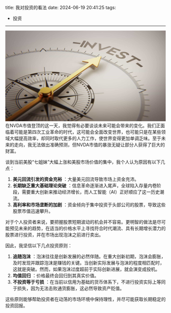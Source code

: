 title: 我对投资的看法
date: 2024-06-19 20:41:25
tags:
- 投资
---
![](https://raw.githubusercontent.com/minotaursu/minotaursu.github.io/source/images/invest.jpg)
在NVDA市值登顶的这一天，我觉得有必要谈谈未来可能会带来的变化。我们正面临着可能是第四次工业革命的时代，这可能会全面改变世界，也可能只是在某些领域大幅提高效率，却同时取代更多的人力工作，使世界变得更加单调乏味。至于未来的走向，我无法做出准确预测，但NVDA市值的暴涨无疑让部分人获得了巨大的财富。

谈到当前美股“七姐妹”大幅上涨和美股市场价值的集中，我个人认为原因有以下几点：

1. **美元回流引发的资金充裕** ：大量美元回流导致市场上资金充沛。
2. **长期缺乏重大基础理论突破** ：信息革命逐渐进入尾声，全球陷入存量内卷阶段，需要重大创新来推动经济增长，而人工智能（AI）正好顺应了这一历史潮流。
3. **高利率和市场垄断的加剧** ：资金倾向于集中投资于头部公司的股票，导致这些股票市值迅速攀升。

对于个人投资者来说，要把握股票短期波动的机会并不容易。更明智的做法是尽可能预见未来的趋势，在适当的价格水平上寻找符合时代潮流、具有长期增长潜力的股票进行投资，并在市场出现泡沫之前进行卖出。

因此，我坚信以下几点投资原则：

1. **追随泡沫** ：泡沫往往是创新发展的必然伴随。在重大创新初期，泡沫会膨胀，及时发现并跟踪泡沫是赚钱的关键。当创新实际发展与泡沫的程度相匹配时，这就是突破。然而，如果泡沫过度超前于实际创新进展，就会演变成投机。
2. **均值回归** ：价格最终会回归到其真实价值。
3. **不投资等于亏损** ：在当前以信用为基础的货币体系下，不进行投资实际上等同于损失，因为无法击败通货膨胀，这必然导致资产贬值。

这些原则能够帮助投资者在动荡的市场环境中保持理性，并尽可能获取长期稳定的投资回报。
